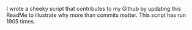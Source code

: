 I wrote a cheeky script that contributes to my Github by updating this ReadMe to illustrate why more than commits matter. This script has run 1905 times.